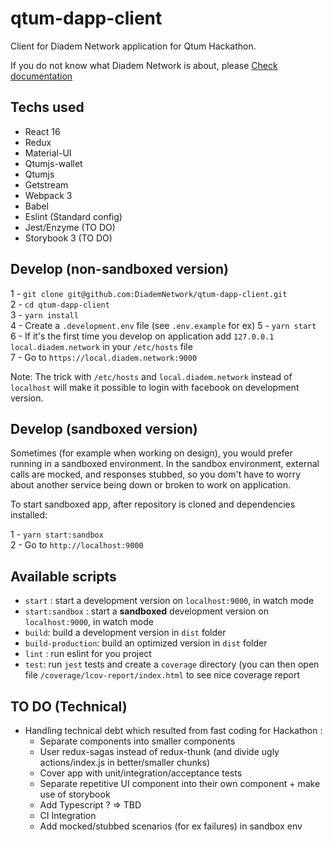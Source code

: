 # qtum-dapp-client

Client for Diadem Network application for Qtum Hackathon.

If you do not know what Diadem Network is about, please [Check documentation](https://github.com/DiademNetwork/qtum-dapp-documentation)

## Techs used

* React 16
* Redux
* Material-UI
* Qtumjs-wallet
* Qtumjs
* Getstream
* Webpack 3
* Babel
* Eslint (Standard config)
* Jest/Enzyme (TO DO)
* Storybook 3 (TO DO)

## Develop (non-sandboxed version)

1 - `git clone git@github.com:DiademNetwork/qtum-dapp-client.git`  
2 - `cd qtum-dapp-client`  
3 - `yarn install`  
4 - Create a `.development.env` file (see `.env.example` for ex)
5 - `yarn start`  
6 - If it's the first time you develop on application add `127.0.0.1 local.diadem.network` in your `/etc/hosts` file  
7 - Go to `https://local.diadem.network:9000`

Note: The trick with `/etc/hosts` and `local.diadem.network` instead of `localhost` will make it possible to login with facebook on development version.

## Develop (sandboxed version)

Sometimes (for example when working on design), you would prefer running in a sandboxed environment.
In the sandbox environment, external calls are mocked, and responses stubbed, so you dom't have to worry about another service being down or broken to work on application.

To start sandboxed app, after repository is cloned and dependencies installed:

1 - `yarn start:sandbox`  
2 - Go to `http://localhost:9000`

## Available scripts

* `start` : start a development version on `localhost:9000`, in watch mode
* `start:sandbox` : start a **sandboxed** development version on `localhost:9000`, in watch mode
* `build`: build a development version in `dist` folder
* `build-production`: build an optimized version in `dist` folder
* `lint` : run eslint for you project
* `test`: run `jest` tests and create a `coverage` directory (you can then open file `/coverage/lcov-report/index.html` to see nice coverage report

## TO DO (Technical)

- Handling technical debt which resulted from fast coding for Hackathon :
  - Separate components into smaller components
  - User redux-sagas instead of redux-thunk (and divide ugly actions/index.js in better/smaller chunks)
  - Cover app with unit/integration/acceptance tests
  - Separate repetitive UI component into their own component + make use of storybook
  - Add Typescript ? => TBD
  - CI Integration
  - Add mocked/stubbed scenarios (for ex failures) in sandbox env
  
